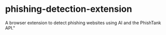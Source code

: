 # phishing-detection-extension
A browser extension to detect phishing websites using AI and the PhishTank API."
